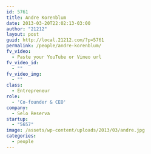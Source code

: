 ```yaml
---
id: 5761
title: Andre Korenblum
date: 2013-03-20T22:02:13-03:00
author: "21212"
layout: post
guid: http://local.21212.com/?p=5761
permalink: /people/andre-korenblum/
fv_video:
  - Paste your YouTube or Vimeo url
fv_video_id:
  - ""
fv_video_img:
  - ""
class:
  - Entrepreneur
role:
  - 'Co-founder & CEO'
company:
  - Selo Reserva
startup:
  - "5657"
image: /assets/wp-content/uploads/2013/03/andre.jpg
categories:
  - people
---
```

